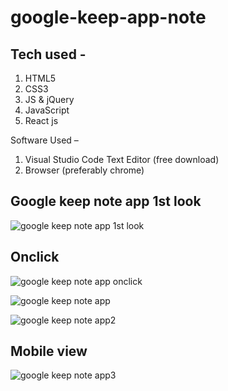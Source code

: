 # google-keep-app-note
## **Tech used -**
1. HTML5
2. CSS3
3. JS & jQuery
4. JavaScript
5. React js

Software Used –
1. Visual Studio Code Text Editor (free download)
2. Browser (preferably chrome)

## Google keep note app 1st look

![google keep note app 1st look](https://user-images.githubusercontent.com/52366547/104295671-c50b5e80-54e6-11eb-973b-7ceabf580885.jpg)

## Onclick

![google keep note app onclick](https://user-images.githubusercontent.com/52366547/104295672-c5a3f500-54e6-11eb-92d4-d3b4205bc28e.jpg)

![google keep note app](https://user-images.githubusercontent.com/52366547/104295673-c63c8b80-54e6-11eb-83c0-64f7b85afd12.jpg)

![google keep note app2](https://user-images.githubusercontent.com/52366547/104295674-c63c8b80-54e6-11eb-9e57-f6bf2748ce5f.jpg)

## Mobile view

![google keep note app3](https://user-images.githubusercontent.com/52366547/104295675-c6d52200-54e6-11eb-8d34-1c9879836eda.jpg)
